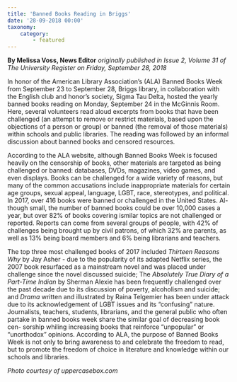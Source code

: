 ```yaml
---
title: 'Banned Books Reading in Briggs'
date: '28-09-2018 00:00'
taxonomy:
    category:
        - featured
---
```


**By Melissa Voss, News Editor** _originally published in Issue 2, Volume 31 of The University Register on Friday, September 28, 2018_

In honor of the American Library Association’s (ALA) Banned Books Week from September 23 to September 28, Briggs library, in collaboration with the English club and honor’s society, Sigma Tau Delta, hosted the yearly banned books reading on Monday, September 24 in the McGinnis Room. Here, several volunteers read aloud excerpts from books that have been challenged (an attempt to remove or restrict materials, based upon the objections of a person or group) or banned (the removal of those materials) within schools and public libraries. The reading was followed by an informal discussion about banned books and censored resources. 

According to the ALA website, although Banned Books Week is focused heavily on the censorship of books, other materials are targeted as being challenged or banned: databases, DVDs, magazines, video games, and even displays. Books can be challenged for a wide variety of reasons, but many of the common accusations include inappropriate materials for certain age groups, sexual appeal, language, LGBT, race, stereotypes, and political. In 2017, over 416 books were banned or challenged in the United States. Al- though small, the number of banned books could be over 10,000 cases a year, but over 82% of books covering ismilar topics are not challenged or reported.  Reports can come from several groups of people, with 42% of challenges being brought up by civil patrons, of which 32% are parents, as well as 13% being board members and 6% being librarians and teachers.

The top three most challenged books of 2017 included _Thirteen Reasons Why_ by Jay Asher - due to the popularity of its adapted Netflix series, the 2007 book resurfaced as a mainstream novel and was placed under challenge since the novel discussed suicide; The _Absolutely True Diary of a Part-Time Indian_ by Sherman Alexie has been frequently challenged over the past decade due to its discussion of poverty, alcoholism and suicide; and _Drama_ written and illustrated by Raina Telgemier has been under attack due to its acknowledgement of LGBT issues and its “confusing” nature. Journalists, teachers, students, librarians, and the general public who often partake in banned books week share the similar goal of decreasing book cen- sorship whiling increasing books that reinforce “unpopular” or “unorthodox” opinions.  According to ALA, the purpose of Banned Books Week is not only to bring awareness to and celebrate the freedom to read, but to promote the freedom of choice in literature and knowledge within our schools and libraries.

_Photo courtesy of uppercasebox.com_